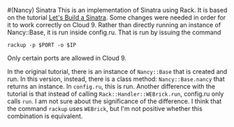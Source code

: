 #(Nancy) Sinatra
This is an implementation of Sinatra using Rack. It is based on the tutorial [Let's Build a Sinatra](https://robots.thoughtbot.com/lets-build-a-sinatra). Some changes were needed in order for
it to work correctly on Cloud 9. Rather than directly running an instance of Nancy::Base, it is run inside config.ru. That is run by issuing the command

```
rackup -p $PORT -o $IP
```

Only certain ports are allowed in Cloud 9.

In the original tutorial, there is an instance of `Nancy::Base` that is created and run. In this version, instead, there is a class method: `Nancy::Base.nancy` that returns an instance. In
`config.ru`, this is run. Another difference with the tutorial is that instead of calling  `Rack::Handler::WEBrick.run`, config.ru only calls `run`. I am not sure about the significance of
the difference. I think that the command `rackup` uses `WEBrick`, but I'm not positive whether this combination is equivalent.